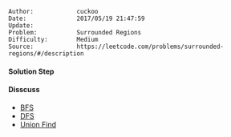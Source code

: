 
    Author:            cuckoo
    Date:              2017/05/19 21:47:59
    Update:            
    Problem:           Surrounded Regions
    Difficulty:        Medium
    Source:            https://leetcode.com/problems/surrounded-regions/#/description

#### Solution Step

#### Disscuss
 - [BFS](https://discuss.leetcode.com/topic/2982/my-bfs-solution-c-28ms)
 - [DFS](https://discuss.leetcode.com/topic/17224/a-really-simple-and-readable-c-solution-only-cost-12ms)
 - [Union Find](https://discuss.leetcode.com/topic/1944/solve-it-using-union-find/19)
